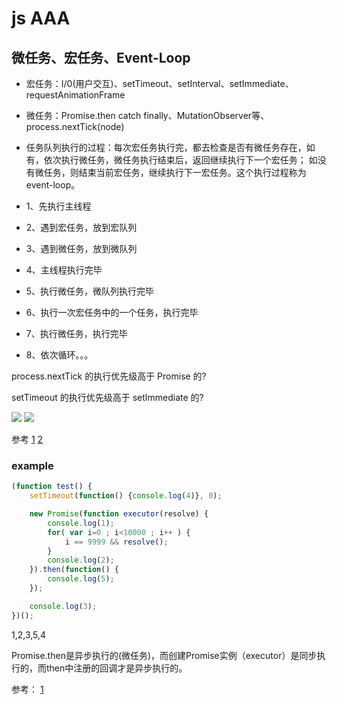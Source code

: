 # js AAA

## 微任务、宏任务、Event-Loop

- 宏任务：I/0(用户交互)、setTimeout、setInterval、setImmediate、requestAnimationFrame
- 微任务：Promise.then catch finally、MutationObserver等、process.nextTick(node)
- 任务队列执行的过程：每次宏任务执行完，都去检查是否有微任务存在，如有，依次执行微任务，微任务执行结束后，返回继续执行下一个宏任务；
如没有微任务，则结束当前宏任务，继续执行下一宏任务。这个执行过程称为event-loop。

- 1、先执行主线程
- 2、遇到宏任务，放到宏队列
- 3、遇到微任务，放到微队列
- 4、主线程执行完毕
- 5、执行微任务，微队列执行完毕
- 6、执行一次宏任务中的一个任务，执行完毕
- 7、执行微任务，执行完毕
- 8、依次循环。。。

process.nextTick 的执行优先级高于 Promise 的?

setTimeout 的执行优先级高于 setImmediate 的?

![](https://image-static.segmentfault.com/402/025/4020255170-59bc9e1671029)
![](https://user-gold-cdn.xitu.io/2019/1/5/1681c75cd2176add?imageView2/0/w/1280/h/960/format/webp/ignore-error/1)

参考
[1](https://juejin.im/post/5bee24866fb9a049f361ad15)
[2](https://juejin.im/post/5c36b3b0f265da611f07e409)

### example
```js
(function test() {
    setTimeout(function() {console.log(4)}, 0);

    new Promise(function executor(resolve) {
        console.log(1);
        for( var i=0 ; i<10000 ; i++ ) {
            i == 9999 && resolve();
        }
        console.log(2);
    }).then(function() {
        console.log(5);
    });

    console.log(3);
})();
```

1,2,3,5,4

Promise.then是异步执行的(微任务)，而创建Promise实例（executor）是同步执行的，而then中注册的回调才是异步执行的。

参考：
[1](https://juejin.im/post/5b73d7a6518825610072b42b)